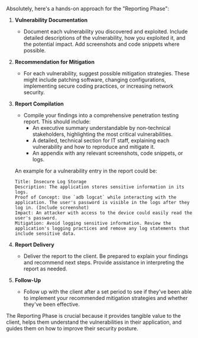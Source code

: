 
Absolutely, here's a hands-on approach for the "Reporting Phase":

1. **Vulnerability Documentation**
    - Document each vulnerability you discovered and exploited. Include detailed descriptions of the vulnerability, how you exploited it, and the potential impact. Add screenshots and code snippets where possible.

2. **Recommendation for Mitigation**
    - For each vulnerability, suggest possible mitigation strategies. These might include patching software, changing configurations, implementing secure coding practices, or increasing network security.

3. **Report Compilation**
    - Compile your findings into a comprehensive penetration testing report. This should include:
        - An executive summary understandable by non-technical stakeholders, highlighting the most critical vulnerabilities.
        - A detailed, technical section for IT staff, explaining each vulnerability and how to reproduce and mitigate it.
        - An appendix with any relevant screenshots, code snippets, or logs.

    An example for a vulnerability entry in the report could be:

    ```
    Title: Insecure Log Storage
    Description: The application stores sensitive information in its logs.
    Proof of Concept: Use `adb logcat` while interacting with the application. The user's password is visible in the logs after they log in. (Include screenshot)
    Impact: An attacker with access to the device could easily read the user's password.
    Mitigation: Avoid logging sensitive information. Review the application's logging practices and remove any log statements that include sensitive data.
    ```

4. **Report Delivery**
    - Deliver the report to the client. Be prepared to explain your findings and recommend next steps. Provide assistance in interpreting the report as needed.

5. **Follow-Up**
    - Follow up with the client after a set period to see if they've been able to implement your recommended mitigation strategies and whether they've been effective.

The Reporting Phase is crucial because it provides tangible value to the client, helps them understand the vulnerabilities in their application, and guides them on how to improve their security posture.